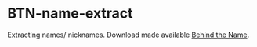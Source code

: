 # BTN-name-extract
Extracting names/ nicknames. Download made available [Behind the Name](www.behindthename.com).
